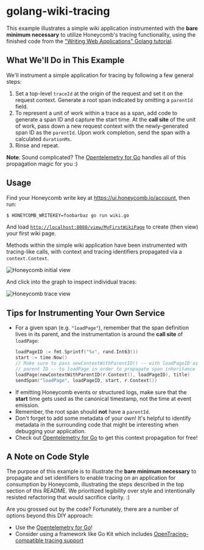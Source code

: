 # golang-wiki-tracing

This example illustrates a simple wiki application instrumented with the **bare minimum necessary** to utilize Honeycomb's tracing functionality, using the finished code from the ["Writing Web Applications" Golang tutorial](https://golang.org/doc/articles/wiki/).

## What We'll Do in This Example

We'll instrument a simple application for tracing by following a few general steps:

1. Set a top-level `traceId` at the origin of the request and set it on the request context. Generate a root span indicated by omitting a `parentId` field.
2. To represent a unit of work within a trace as a span, add code to generate a span ID and capture the start time. At the **call site** of the unit of work, pass down a new request context with the newly-generated span ID as the `parentId`. Upon work completion, send the span with a calculated `durationMs`.
3. Rinse and repeat.

**Note**: Sound complicated? The [Opentelemetry for Go](https://github.com/honeycombio/opentelemetry-go) handles all of this propagation magic for you :)

## Usage

Find your Honeycomb write key at https://ui.honeycomb.io/account, then run:

```bash
$ HONEYCOMB_WRITEKEY=foobarbaz go run wiki.go
```

And load [`http://localhost:8080/view/MyFirstWikiPage`](http://localhost:8080/view/MyFirstWikiPage) to create (then view) your first wiki page.

Methods within the simple wiki application have been instrumented with tracing-like calls, with context and tracing identifiers propagated via a `context.Context`.

![Honeycomb initial view](images/honeycomb.png?raw=true "Explore traces with Honeycomb")

And click into the graph to inspect individual traces:

![Honeycomb trace view](images/trace.png?raw=true "Classic tracing waterfall view in Honeycomb")

## Tips for Instrumenting Your Own Service

- For a given span (e.g. `"loadPage"`), remember that the span definition lives in its parent, and the instrumentation is around the **call site** of `loadPage`:
    ```go
    loadPageID := fmt.Sprintf("%x", rand.Int63())
    start := time.Now()
    // Make sure to pass newContextWithParentID() -- with loadPageID as the
    // parent ID -- to loadPage in order to propagate span inheritance correctly
    loadPage(newContextWithParentID(r.Context(), loadPageID), title)
    sendSpan("loadPage", loadPageID, start, r.Context())
    ```
- If emitting Honeycomb events or structured logs, make sure that the **start** time gets used as the canonical timestamp, not the time at event emission.
- Remember, the root span should **not** have a `parentId`.
- Don't forget to add some metadata of your own! It's helpful to identify metadata in the surrounding code that might be interesting when debugging your application.
- Check out [Opentelemetry for Go](https://github.com/honeycombio/opentelemetry-go) to get this context propagation for free!

## A Note on Code Style

The purpose of this example is to illustrate the **bare minimum necessary** to propagate and set identifiers to enable tracing on an application for consumption by Honeycomb, illustrating the steps described in the top section of this README. We prioritized legibility over style and intentionally resisted refactoring that would sacrifice clarity. :)

Are you grossed out by the code? Fortunately, there are a number of options beyond this DIY approach:

- Use the [Opentelemetry for Go](https://github.com/honeycombio/opentelemetry-go)!
- Consider using a framework like Go Kit which includes [OpenTracing-compatible tracing support](https://github.com/go-kit/kit/tree/master/tracing)

